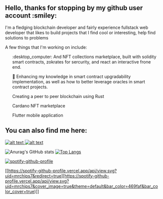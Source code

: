 <h2> Hello, thanks for stopping by my github user account :smiley: </h2>

I'm a fledging blockchain developer and fairly experience fullstack web developer that likes to build projects that I find cool or interesting, help find solutions to problems

A few things that I'm working on include:

  <ol>:desktop_computer: And NFT collections marketplace, built with solidity smart contracts, zokrates for sercurity, and react an interactive frone end. </ol>
  <ol>🌱 Enhancing my knowledge in smart contract upgradability implementation, as well as how to better leverage oracles in smart contract projects. </ol>
  <ol> Creating a peer to peer blockchain using Rust</ol>
  <ol> Cardano NFT marketplace</ol>
  <ol> Flutter mobile application</ol>
  
 <h2> You can also find me here:</h2>
 
<a href='https://www.linkedin.com/in/alf-fenton-baab27110/'>![alt text](https://img.shields.io/badge/-LinkedIn-0e76a8?style=plastic&logo=linkedIn)</a><a href='https://www.instagram.com/krowwvalley/'> ![alt text](https://img.shields.io/badge/-Instagram-833AB4?style=plastic&logo=Instagram)</a>


![Anurag's GitHub stats](https://github-readme-stats.vercel.app/api?username=fentona&hide=contribs,prs&bg_color=DEG,COLOR1,COLOR2,COLOR3.....COLOR10) [![Top Langs](https://github-readme-stats.vercel.app/api/top-langs/?username=fentona&layout=compact)](https://github.com/anuraghazra/github-readme-stats)

[![spotify-github-profile](https://spotify-github-profile.vercel.app/api/view?uid=mrchips7&cover_image=true&theme=compact)](https://github.com/kittinan/spotify-github-profile)

[[https://spotify-github-profile.vercel.app/api/view.svg?uid=mrchips7&redirect=true][https://spotify-github-profile.vercel.app/api/view.svg?uid=mrchips7&cover_image=true&theme=default&bar_color=469faf&bar_color_cover=true)]]


